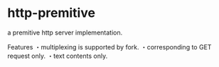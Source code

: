 http-premitive
==================

a premitive http server implementation.

Features 
・multiplexing is supported by fork.
・corresponding to GET request only.
・text contents only.
